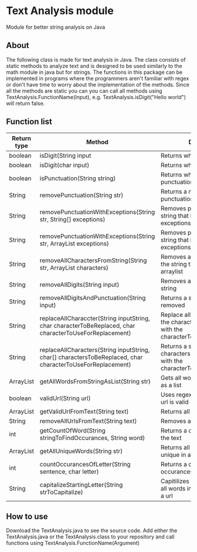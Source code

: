 # Text Analysis module
Module for better string analysis on Java

## About
The following class is made for text analysis in Java. The class consists of static methods to analyze text and is designed to be used similarly to the math module in java but for strings. The functions in this package can be implemented in programs where the programmers aren't familiar with regex or don't have time to worry about the implementation of the methods. Since all the methods are static you can you can call all methods using TextAnalysis.FunctionName(Input), e.g. TextAnalysis.isDigit("Hello world") will return false. 

## Function list

|Return type|Method|Description|
| --- | --- | --- |
|boolean|isDigit(String input|Returns whether a string is digit|
|boolean|isDigit(char input)|Returns whether a char is a digit|
|boolean|isPunctuation(String string)|Returns whether a string is punctuation|
|String|removePunctuation(String str)|Returns a new string with all the punctuation removed|
|String|removePunctuationWithExceptions(String str, String[] exceptions)|Removes punctuation from the string that isnt in the array of exceptions|
|String|removePunctuationWithExceptions(String str, ArrayList<String> exceptions)|Removes punctuation from the string that isnt in the array of exceptions|
|String|removeAllCharactersFromString(String str, ArrayList<String> characters)|Removes all characters from the string that are in the arraylist|
|String|removeAllDigits(String input)|Removes all digits from the string|
|String|removeAllDigitsAndPunctuation(String input)|Returns a string with all digits removed|
|String|replaceAllCharaccter(String inputString, char characterToBeReplaced, char characterToUseForReplacement)|Replace all characters that are the characterToBeReplaced with the characterToUseForReplacement|
|String|replaceAllCharacters(String inputString, char[] charactersToBeReplaced, char characterToUseForReplacement)|Returns a string with all characters in the array replaced with the characterToUseForReplacement|
|ArrayList<String>|getAllWordsFromStringAsList(String str)|Gets all words from the string as a list|
|boolean|validUrl(String url)|Uses regex to return whether a url is valid|
|ArrayList<String>|getValidUrlFromText(String text)|Returns all valid urls from text|
|String|removeAllUrlsFromText(String text)|Removes all valid urls from text|
|int|getCountOfWord(String stringToFindOccurances, String word)|Returns a count of the word in the text|
|ArrayList<String>|getAllUniqueWords(String str)|Returns all the words that are unique in a string|
|int|countOccurancesOfLetter(String sentence, char letter)|Returns a count of all the occurances of a letter|
|String|capitalizeStartingLetter(String strToCapitalize)|Capitilizes the starting letter of all words in the string that aren't a url|

## How to use

Download the TextAnalysis.java to see the source code. Add either the TextAnalysis.java or the TextAnalysis.class to your repository and call functions using TextAnalysis.FunctionName(Argument)
